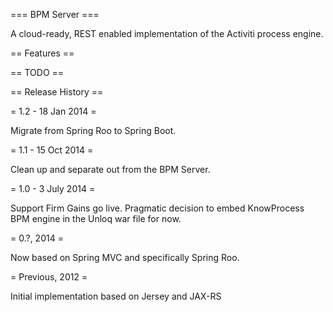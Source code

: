 === BPM Server ===

A cloud-ready, REST enabled implementation of the Activiti process engine. 

== Features ==

== TODO ==

== Release History ==

= 1.2 - 18 Jan 2014 =

Migrate from Spring Roo to Spring Boot. 

= 1.1 - 15 Oct 2014 =

Clean up and separate out from the BPM Server.  

= 1.0 - 3 July 2014 = 

Support Firm Gains go live. Pragmatic decision to embed KnowProcess BPM engine
in the Unloq war file for now. 

= 0.?, 2014 =

Now based on Spring MVC and specifically Spring Roo. 

= Previous, 2012 =

Initial implementation based on Jersey and JAX-RS